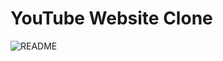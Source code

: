 <h1>YouTube Website Clone</h1>

![README](https://github.com/ABDUL-REHMAN345/YouTube-Clone/assets/113343795/6bbb3e17-b0a7-46bb-b327-5f69f64f0fc2)
